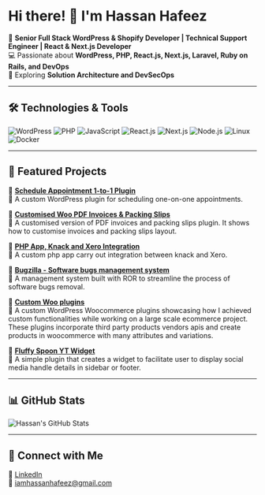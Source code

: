 # Hi there! 👋 I'm Hassan Hafeez

🚀 **Senior Full Stack WordPress & Shopify Developer | Technical Support Engineer | React & Next.js Developer**  
💻 Passionate about **WordPress, PHP, React.js, Next.js, Laravel, Ruby on Rails, and DevOps**  
🎯 Exploring **Solution Architecture and DevSecOps**  

---

## 🛠️ Technologies & Tools
![WordPress](https://img.shields.io/badge/-WordPress-21759B?logo=wordpress&logoColor=white&style=for-the-badge)
![PHP](https://img.shields.io/badge/-PHP-777BB4?logo=php&logoColor=white&style=for-the-badge)
![JavaScript](https://img.shields.io/badge/-JavaScript-F7DF1E?logo=javascript&logoColor=black&style=for-the-badge)
![React.js](https://img.shields.io/badge/-React-61DAFB?logo=react&logoColor=black&style=for-the-badge)
![Next.js](https://img.shields.io/badge/-Next.js-000000?logo=next.js&logoColor=white&style=for-the-badge)
![Node.js](https://img.shields.io/badge/-Node.js-339933?logo=node.js&logoColor=white&style=for-the-badge)
![Linux](https://img.shields.io/badge/-Linux-FCC624?logo=linux&logoColor=black&style=for-the-badge)
![Docker](https://img.shields.io/badge/-Docker-2496ED?logo=docker&logoColor=white&style=for-the-badge)

---

## 🚀 Featured Projects
🌟 **[Schedule Appointment 1-to-1 Plugin](https://github.com/iamhassanhafeez/schedul-appointmnet-1-to-1)**  
📌 A custom WordPress plugin for scheduling one-on-one appointments.

🌟 **[Customised Woo PDF Invoices & Packing Slips](https://github.com/iamhassanhafeez/woocommerce-pdf-invoices-packing-slips)**  
📌 A customised version of PDF invoices and packing slips plugin. It shows how to customise invoices and packing slips layout.

🌟 **[PHP App, Knack and Xero Integration](https://github.com/iamhassanhafeez/knack_xero_integ02)**  
📌 A custom php app carry out integration between knack and Xero.

🌟 **[Bugzilla - Software bugs management system](https://github.com/iamhassanhafeez/bugzilla)**  
📌 A management system built with ROR to streamline the process of software bugs removal.

🌟 **[Custom Woo plugins](https://github.com/iamhassanhafeez/woo-snippets)**  
📌 A custom WordPress Woocommerce plugins showcasing how I achieved custom functionalities while working on a large scale ecommerce project. These plugins incorporate third party products vendors apis and create products in woocommerce with many attributes and variations.

🌟 **[Fluffy Spoon YT Widget](https://github.com/iamhassanhafeez/fluffy-spoon-yt-in-sidebar)**  
📌 A simple plugin that creates a widget to facilitate user to display social media handle details in sidebar or footer.

---

## 📊 GitHub Stats
![Hassan's GitHub Stats](https://github-readme-stats.vercel.app/api?username=iamhassanhafeez&show_icons=true&theme=tokyonight)

---

## 🤝 Connect with Me
🔗 [LinkedIn](https://www.linkedin.com/in/iamhassanhafeez/)  
📧 iamhassanhafeez@gmail.com  
